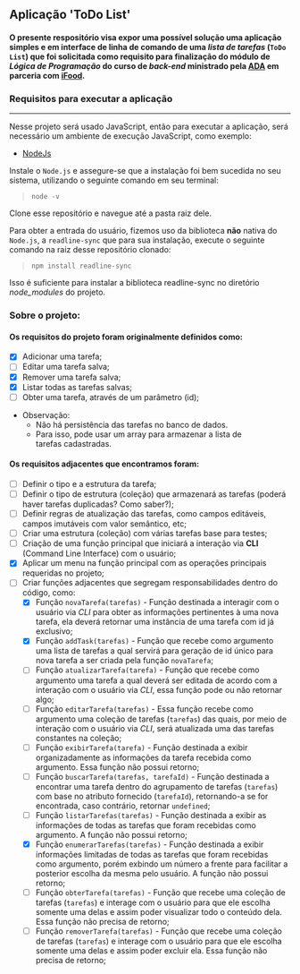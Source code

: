 ## Aplicação 'ToDo List'
#### O presente respositório visa expor uma possível solução uma aplicação simples e em interface de linha de comando de uma _lista de tarefas_ (`ToDo List`) que foi solicitada como requisito para finalização do módulo de _Lógica de Programação_ do curso de _back-end_ ministrado pela [ADA](https://ada.tech/) em parceria com [iFood](https://www.ifood.com.br/).

### Requisitos para executar a aplicação
___
Nesse projeto será usado JavaScript, então para executar a aplicação, será necessário um ambiente de execução JavaScript, como exemplo:
- [NodeJs](https://nodejs.org/en/download)

Instale o `Node.js` e assegure-se que a instalação foi bem sucedida no seu sistema, utilizando o seguinte comando em seu terminal:
> `node -v`

Clone esse repositório e navegue até a pasta raiz dele.

Para obter a entrada do usuário, fizemos uso da biblioteca **não** nativa do `Node.js`, a `readline-sync` que para sua instalação, execute o seguinte comando na raiz desse repositório clonado:
> `npm install readline-sync`

Isso é suficiente para instalar a biblioteca readline-sync no diretório *node_modules* do projeto.

### Sobre o projeto:
#### Os requisitos do projeto foram originalmente definidos como:
- [x] Adicionar uma tarefa;
- [ ] Editar uma tarefa salva;
- [x] Remover uma tarefa salva;
- [x] Listar todas as tarefas salvas;
- [ ] Obter uma tarefa, através de um parâmetro (id);

- Observação:
    - Não há persistência das tarefas no banco de dados.
    - Para isso, pode usar um array para armazenar a lista de tarefas cadastradas.
#### Os requisitos adjacentes que encontramos foram:
- [ ] Definir o tipo e a estrutura da tarefa;
- [ ] Definir o tipo de estrutura (coleção) que armazenará as tarefas (poderá haver tarefas duplicadas? Como saber?);
- [ ] Definir regras de atualização das tarefas, como campos editáveis, campos imutáveis com valor semântico, etc;
- [ ] Criar uma estrutura (coleção) com várias tarefas base para testes;
- [ ] Criação de uma função principal que iniciará a interação via **CLI** (Command Line Interface) com o usuário;
- [x] Aplicar um menu na função principal com as operações principais requeridas no projeto;
- [ ] Criar funções adjacentes que segregam responsabilidades dentro do código, como:
    - [x] Função `novaTarefa(tarefas)` - Função destinada a interagir com o usuário via *CLI* para obter as informações pertinentes à uma nova tarefa, ela deverá retornar uma instância de uma tarefa com id já exclusivo;
    - [x] Função `addTask(tarefas)` - Função que recebe como argumento uma lista de tarefas a qual servirá para geração de id único para nova tarefa a ser criada pela função `novaTarefa`;
    - [ ] Função `atualizarTarefa(tarefa)` - Função que recebe como argumento uma tarefa a qual deverá ser editada de acordo com a interação com o usuário via *CLI*, essa função pode ou não retornar algo;
    - [ ] Função `editarTarefa(tarefas)` - Essa função recebe como argumento uma coleção de tarefas (`tarefas`) das quais, por meio de interação com o usuário via *CLI*, será atualizada uma das tarefas constantes na coleção;
    - [ ] Função `exibirTarefa(tarefa)` - Função destinada a exibir organizadamente as informações da tarefa recebida como argumento. Essa função não possui retorno;
    - [ ] Função `buscarTarefa(tarefas, tarefaId)` - Função destinada a encontrar uma tarefa dentro do agrupamento de tarefas (`tarefas`) com base no atributo fornecido (`tarefaId`), retornando-a se for encontrada, caso contrário, retornar `undefined`;
    - [ ] Função `listarTarefas(tarefas)` - Função destinada a exibir as informações de todas as tarefas que foram recebidas como argumento. A função não possui retorno;
    - [x] Função `enumerarTarefas(tarefas)` - Função destinada a exibir informações limitadas de todas as tarefas que foram recebidas como argumento, porém exbindo um número a frente para facilitar a posterior escolha da mesma pelo usuário. A função não possui retorno;
    - [ ] Função `obterTarefa(tarefas)` - Função que recebe uma coleção de tarefas (`tarefas`) e interage com o usuário para que ele escolha somente uma delas e assim poder visualizar todo o conteúdo dela. Essa função não precisa de retorno;
    - [ ] Função `removerTarefa(tarefas)` - Função que recebe uma coleção de tarefas (`tarefas`) e interage com o usuário para que ele escolha somente uma delas e assim poder excluir ela. Essa função não precisa de retorno;
